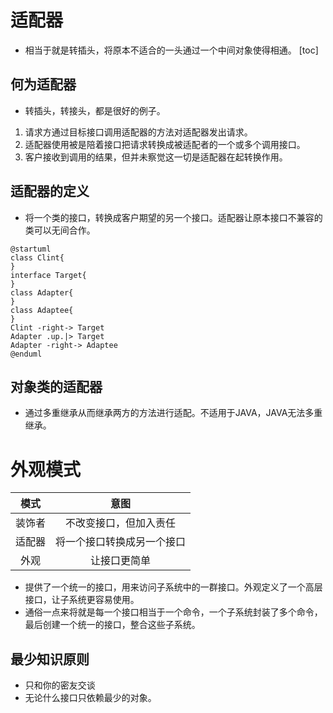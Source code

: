 # 适配器
* 相当于就是转插头，将原本不适合的一头通过一个中间对象使得相通。
[toc]

## 何为适配器
* 转插头，转接头，都是很好的例子。
1. 请求方通过目标接口调用适配器的方法对适配器发出请求。
2. 适配器使用被是陪着接口把请求转换成被适配者的一个或多个调用接口。
3. 客户接收到调用的结果，但并未察觉这一切是适配器在起转换作用。

## 适配器的定义
* 将一个类的接口，转换成客户期望的另一个接口。适配器让原本接口不兼容的类可以无间合作。
```puml
@startuml
class Clint{ 
}
interface Target{
}
class Adapter{
}
class Adaptee{
}
Clint -right-> Target
Adapter .up.|> Target
Adapter -right-> Adaptee
@enduml
```

## 对象类的适配器
* 通过多重继承从而继承两方的方法进行适配。不适用于JAVA，JAVA无法多重继承。

# 外观模式
模式|意图
:-:|:-:
装饰者|不改变接口，但加入责任
适配器|将一个接口转换成另一个接口
外观|让接口更简单

* 提供了一个统一的接口，用来访问子系统中的一群接口。外观定义了一个高层接口，让子系统更容易使用。
* 通俗一点来将就是每一个接口相当于一个命令，一个子系统封装了多个命令，最后创建一个统一的接口，整合这些子系统。

## 最少知识原则
* 只和你的密友交谈
* 无论什么接口只依赖最少的对象。
